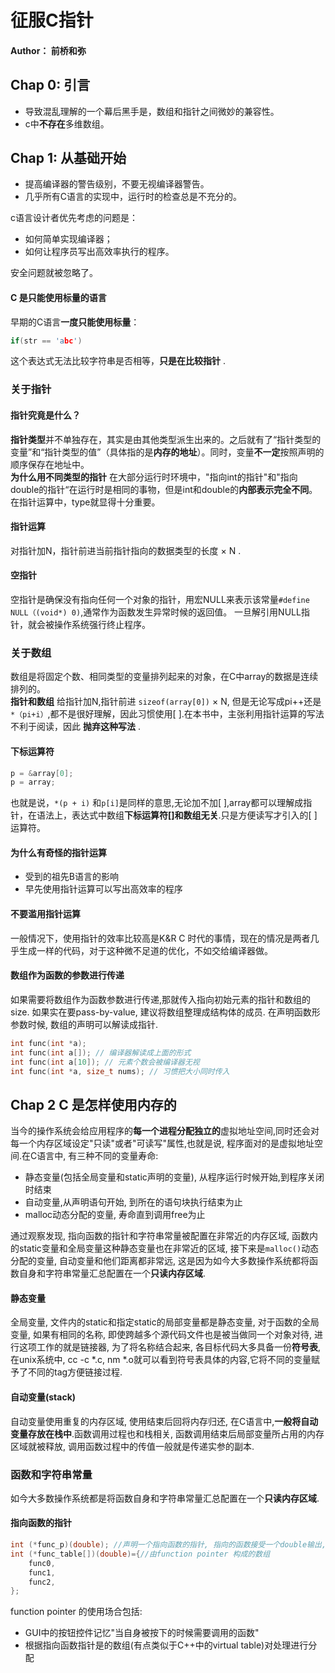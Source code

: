 # 征服C指针

#### Author： 前桥和弥

## Chap 0: 引言

* 导致混乱理解的一个幕后黑手是，数组和指针之间微妙的兼容性。
* c中**不存在**多维数组。

## Chap 1: 从基础开始
* 提高编译器的警告级别，不要无视编译器警告。
* 几乎所有C语言的实现中，运行时的检查总是不充分的。

c语言设计者优先考虑的问题是：
* 如何简单实现编译器；
* 如何让程序员写出高效率执行的程序。

安全问题就被忽略了。<br>
#### C 是只能使用标量的语言
早期的C语言**一度只能使用标量**：<br>
```c
if(str == 'abc')
```
这个表达式无法比较字符串是否相等，**只是在比较指针** .
### 关于指针
#### 指针究竟是什么？
**指针类型**并不单独存在，其实是由其他类型派生出来的。之后就有了“指针类型的变量”和“指针类型的值”（具体指的是**内存的地址**）。同时，变量**不一定**按照声明的顺序保存在地址中。<br>
**为什么用不同类型的指针** 在大部分运行时环境中，"指向int的指针"和"指向double的指针“在运行时是相同的事物，但是int和double的**内部表示完全不同**。在指针运算中，type就显得十分重要。<br>
#### 指针运算
对指针加N，指针前进当前指针指向的数据类型的长度 $\times$ N .
#### 空指针
空指针是确保没有指向任何一个对象的指针，用宏NULL来表示该常量`#define NULL（(void*) 0)`,通常作为函数发生异常时候的返回值。 一旦解引用NULL指针，就会被操作系统强行终止程序。

### 关于数组
数组是将固定个数、相同类型的变量排列起来的对象，在C中array的数据是连续排列的。<br>
**指针和数组** 给指针加N,指针前进 `sizeof(array[0])` $\times$ N, 但是无论写成pi++还是`*（pi+i）`,都不是很好理解，因此习惯使用[ ].在本书中，主张利用指针运算的写法不利于阅读，因此 **抛弃这种写法** .
#### 下标运算符

```c
p = &array[0];
p = array;
```

也就是说，`*(p + i)` 和`p[i]`是同样的意思,无论加不加[ ],array都可以理解成指针，在语法上，表达式中数组**下标运算符[]和数组无关**.只是方便读写才引入的[ ]运算符。<br>

#### 为什么有奇怪的指针运算

- 受到的祖先B语言的影响
- 早先使用指针运算可以写出高效率的程序

#### 不要滥用指针运算

一般情况下，使用指针的效率比较高是K&R C 时代的事情，现在的情况是两者几乎生成一样的代码，对于这种微不足道的优化，不如交给编译器做。

#### 数组作为函数的参数进行传递

如果需要将数组作为函数参数进行传递,那就传入指向初始元素的指针和数组的size. 如果实在要pass-by-value, 建议将数组整理成结构体的成员.
在声明函数形参数时候, 数组的声明可以解读成指针.
```C
int func(int *a);
int func(int a[]); // 编译器解读成上面的形式
int func(int a[10]); // 元素个数会被编译器无视
int func(int *a, size_t nums); // 习惯把大小同时传入
```

## Chap 2 C 是怎样使用内存的

当今的操作系统会给应用程序的**每一个进程分配独立的**虚拟地址空间,同时还会对每一个内存区域设定"只读"或者"可读写"属性,也就是说, 程序面对的是虚拟地址空间.在C语言中, 有三种不同的变量寿命:
* 静态变量(包括全局变量和static声明的变量), 从程序运行时候开始,到程序关闭时结束
* 自动变量,从声明语句开始, 到所在的语句块执行结束为止
* malloc动态分配的变量, 寿命直到调用free为止

通过观察发现, 指向函数的指针和字符串常量被配置在非常近的内存区域, 函数内的static变量和全局变量这种静态变量也在非常近的区域, 接下来是`malloc()`动态分配的变量, 自动变量和他们距离都非常远, 这是因为如今大多数操作系统都将函数自身和字符串常量汇总配置在一个**只读内存区域**.<br>


#### 静态变量
全局变量, 文件内的static和指定static的局部变量都是静态变量, 对于函数的全局变量, 如果有相同的名称, 即使跨越多个源代码文件也是被当做同一个对象对待, 进行这项工作的就是链接器, 为了将名称结合起来, 各目标代码大多具备一份**符号表**,在unix系统中, cc -c *.c, nm *.o就可以看到符号表具体的内容,它将不同的变量赋予了不同的tag方便链接过程.

#### 自动变量(stack)

自动变量使用重复的内存区域, 使用结束后回将内存归还, 在C语言中,**一般将自动变量存放在栈中**.函数调用过程也和栈相关, 函数调用结束后局部变量所占用的内存区域就被释放, 调用函数过程中的传值一般就是传递实参的副本.

### 函数和字符串常量
如今大多数操作系统都是将函数自身和字符串常量汇总配置在一个**只读内存区域**.
#### 指向函数的指针
```C
int (*func_p)(double); //声明一个指向函数的指针, 指向的函数接受一个double输出, 输出一个int
int (*func_table[])(double)={//由function pointer 构成的数组
    func0,
    func1,
    func2,
};
```
function pointer 的使用场合包括:
* GUI中的按钮控件记忆"当自身被按下的时候需要调用的函数"
* 根据指向函数指针是的数组(有点类似于C++中的virtual table)对处理进行分配